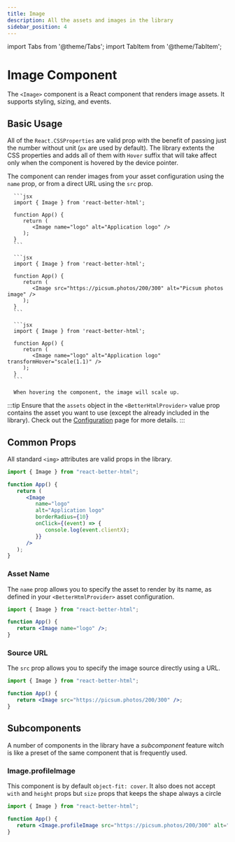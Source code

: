 ```yaml
---
title: Image
description: All the assets and images in the library
sidebar_position: 4
---
```


import Tabs from '@theme/Tabs';
import TabItem from '@theme/TabItem';

# Image Component

The `<Image>` component is a React component that renders image assets. It supports styling, sizing, and events.

## Basic Usage

All of the `React.CSSProperties` are valid prop with the benefit of passing just the number without unit (`px` are used by default). The library extents the CSS properties and adds all of them with `Hover` suffix that will take affect only when the component is hovered by the device pointer.

The component can render images from your asset configuration using the `name` prop, or from a direct URL using the `src` prop.

<Tabs>
   <TabItem value="asset" label="Asset Name" default>

      ```jsx
      import { Image } from 'react-better-html';

      function App() {
         return (
            <Image name="logo" alt="Application logo" />
         );
      }
      ```

   </TabItem>

   <TabItem value="src" label="Direct URL" default>

      ```jsx
      import { Image } from 'react-better-html';

      function App() {
         return (
            <Image src="https://picsum.photos/200/300" alt="Picsum photos image" />
         );
      }
      ```

   </TabItem>

   <TabItem value="withHover" label="With Hover" default>

      ```jsx
      import { Image } from 'react-better-html';

      function App() {
         return (
            <Image name="logo" alt="Application logo" transformHover="scale(1.1)" />
         );
      }
      ```

      When hovering the component, the image will scale up.

   </TabItem>
</Tabs>

:::tip
Ensure that the `assets` object in the `<BetterHtmlProvider>` value prop contains the asset you want to use (except the already included in the library). Check out the [Configuration](../getting-started/configuration#assets-configuration) page for more details.
:::

## Common Props

All standard `<img>` attributes are valid props in the library.

```jsx
import { Image } from "react-better-html";

function App() {
   return (
      <Image
         name="logo"
         alt="Application logo"
         borderRadius={10}
         onClick={(event) => {
            console.log(event.clientX);
         }}
      />
   );
}
```

### Asset Name

The `name` prop allows you to specify the asset to render by its name, as defined in your `<BetterHtmlProvider>` asset configuration.

```jsx
import { Image } from "react-better-html";

function App() {
   return <Image name="logo" />;
}
```

### Source URL

The `src` prop allows you to specify the image source directly using a URL.

```jsx
import { Image } from "react-better-html";

function App() {
   return <Image src="https://picsum.photos/200/300" />;
}
```

## Subcomponents

A number of components in the library have a _subcomponent_ feature witch is like a preset of the same component that is frequently used.

### Image.profileImage

This component is by default `object-fit: cover`. It also does not accept `with` and `height` props but `size` props that keeps the shape always a circle

```jsx
import { Image } from "react-better-html";

function App() {
   return <Image.profileImage src="https://picsum.photos/200/300" alt="user profile image" />;
}
```
